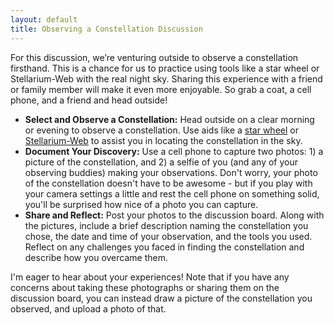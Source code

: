 ```yaml
---
layout: default
title: Observing a Constellation Discussion
---
```


For this discussion, we’re venturing outside to observe a constellation firsthand. This is a chance for us to practice using tools like a star wheel or Stellarium-Web with the real night sky. Sharing this experience with a friend or family member will make it even more enjoyable. So grab a coat, a cell phone, and a friend and head outside! 

- **Select and Observe a Constellation:** Head outside on a clear morning or evening to observe a constellation. Use aids like a [star wheel](https://storage.googleapis.com/avh-agli/agli/starwheel/index.html) or [Stellarium-Web](https://stellarium-web.org/) to assist you in locating the constellation in the sky.
- **Document Your Discovery:** Use a cell phone to capture two photos: 1) a picture of the constellation, and 2) a selfie of you (and any of your observing buddies) making your observations. Don't worry, your photo of the constellation doesn't have to be awesome - but if you play with your camera settings a little and rest the cell phone on something solid, you'll be surprised how nice of a photo you can capture.
- **Share and Reflect:** Post your photos to the discussion board. Along with the pictures, include a brief description naming the constellation you chose, the date and time of your observation, and the tools you used. Reflect on any challenges you faced in finding the constellation and describe how you overcame them.

I'm eager to hear about your experiences! Note that if you have any concerns about taking these photographs or sharing them on the discussion board, you can instead draw a picture of the constellation you observed, and upload a photo of that.
